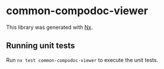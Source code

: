 # common-compodoc-viewer

This library was generated with [Nx](https://nx.dev).

## Running unit tests

Run `nx test common-compodoc-viewer` to execute the unit tests.
